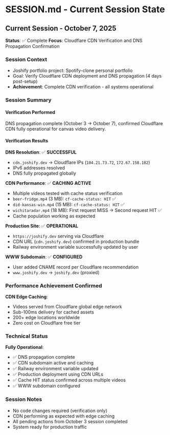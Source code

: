 # SESSION.md - Current Session State

## Current Session - October 7, 2025
**Status**: ✅ Complete
**Focus**: Cloudflare CDN Verification and DNS Propagation Confirmation

### Session Context
- Joshify portfolio project: Spotify-clone personal portfolio
- Goal: Verify Cloudflare CDN deployment and DNS propagation (4 days post-setup)
- **Achievement**: Complete CDN verification - all systems operational

### Session Summary

#### Verification Performed
DNS propagation complete (October 3 → October 7), confirmed Cloudflare CDN fully operational for canvas video delivery.

#### Verification Results

**DNS Resolution**: ✅ **SUCCESSFUL**
- `cdn.joshify.dev` → Cloudflare IPs (`104.21.73.72`, `172.67.158.182`)
- IPv6 addresses resolved
- DNS fully propagated globally

**CDN Performance**: ✅ **CACHING ACTIVE**
- Multiple videos tested with cache status verification
- `beer-fridge.mp4` (3 MB): `cf-cache-status: HIT` ✅
- `did-kansas-win.mp4` (15 MB): `cf-cache-status: HIT` ✅
- `wichitaradar.mp4` (18 MB): First request MISS → Second request HIT ✅
- Cache population working as expected

**Production Site**: ✅ **OPERATIONAL**
- `https://joshify.dev` serving via Cloudflare
- CDN URL (`cdn.joshify.dev`) confirmed in production bundle
- Railway environment variable successfully updated by user

**WWW Subdomain**: ✅ **CONFIGURED**
- User added CNAME record per Cloudflare recommendation
- `www.joshify.dev` → `joshify.dev` (proxied)

### Performance Achievement Confirmed

**CDN Edge Caching**:
- Videos served from Cloudflare global edge network
- Sub-100ms delivery for cached assets
- 200+ edge locations worldwide
- Zero cost on Cloudflare free tier

### Technical Status

**Fully Operational**:
- ✅ DNS propagation complete
- ✅ CDN subdomain active and caching
- ✅ Railway environment variable updated
- ✅ Production deployment using CDN URLs
- ✅ Cache HIT status confirmed across multiple videos
- ✅ WWW subdomain configured

### Session Notes
- No code changes required (verification only)
- CDN performing as expected with edge caching
- All pending actions from October 3 session completed
- System ready for production traffic
